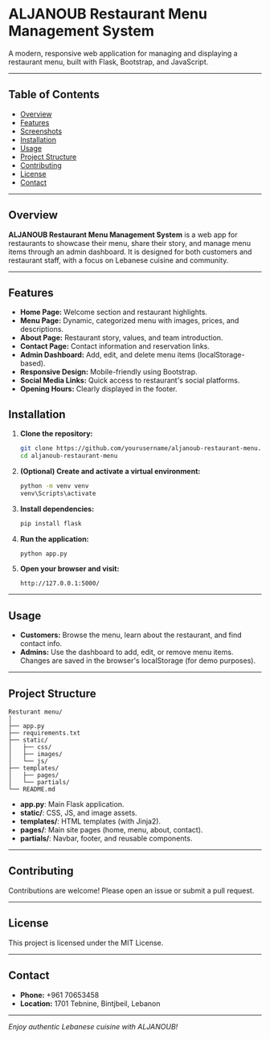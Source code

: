 # ALJANOUB Restaurant Menu Management System

A modern, responsive web application for managing and displaying a restaurant menu, built with Flask, Bootstrap, and JavaScript.

---

## Table of Contents
- [Overview](#overview)
- [Features](#features)
- [Screenshots](#screenshots)
- [Installation](#installation)
- [Usage](#usage)
- [Project Structure](#project-structure)
- [Contributing](#contributing)
- [License](#license)
- [Contact](#contact)

---

## Overview

**ALJANOUB Restaurant Menu Management System** is a web app for restaurants to showcase their menu, share their story, and manage menu items through an admin dashboard. It is designed for both customers and restaurant staff, with a focus on Lebanese cuisine and community.

---

## Features

- **Home Page:** Welcome section and restaurant highlights.
- **Menu Page:** Dynamic, categorized menu with images, prices, and descriptions.
- **About Page:** Restaurant story, values, and team introduction.
- **Contact Page:** Contact information and reservation links.
- **Admin Dashboard:** Add, edit, and delete menu items (localStorage-based).
- **Responsive Design:** Mobile-friendly using Bootstrap.
- **Social Media Links:** Quick access to restaurant's social platforms.
- **Opening Hours:** Clearly displayed in the footer.


## Installation

1. **Clone the repository:**
   ```sh
   git clone https://github.com/yourusername/aljanoub-restaurant-menu.git
   cd aljanoub-restaurant-menu
   ```

2. **(Optional) Create and activate a virtual environment:**
   ```sh
   python -m venv venv
   venv\Scripts\activate
   ```

3. **Install dependencies:**
   ```sh
   pip install flask
   ```

4. **Run the application:**
   ```sh
   python app.py
   ```

5. **Open your browser and visit:**
   ```
   http://127.0.0.1:5000/
   ```

---

## Usage

- **Customers:** Browse the menu, learn about the restaurant, and find contact info.
- **Admins:** Use the dashboard to add, edit, or remove menu items. Changes are saved in the browser's localStorage (for demo purposes).

---

## Project Structure

```
Resturant menu/
│
├── app.py
├── requirements.txt
├── static/
│   ├── css/
│   ├── images/
│   └── js/
├── templates/
│   ├── pages/
│   └── partials/
└── README.md
```

- **app.py**: Main Flask application.
- **static/**: CSS, JS, and image assets.
- **templates/**: HTML templates (with Jinja2).
- **pages/**: Main site pages (home, menu, about, contact).
- **partials/**: Navbar, footer, and reusable components.

---

## Contributing

Contributions are welcome! Please open an issue or submit a pull request.

---

## License

This project is licensed under the MIT License.

---

## Contact

- **Phone:** +961 70653458
- **Location:** 1701 Tebnine, Bintjbeil, Lebanon

---

_Enjoy authentic Lebanese cuisine with ALJANOUB!_
